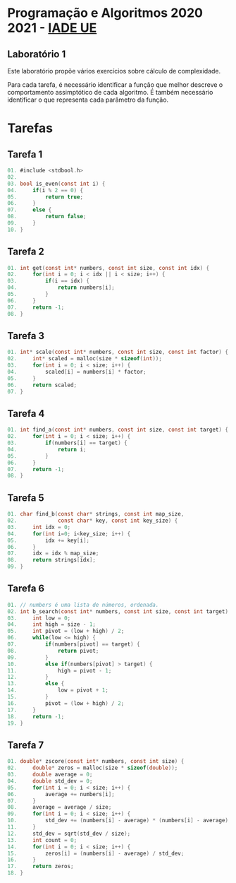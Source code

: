 # Programação e Algoritmos 2020 2021 - [IADE UE](https://www.iade.europeia.pt/)

## Laboratório 1

Este laboratório propõe vários exercícios sobre cálculo de complexidade.

Para cada tarefa, é necessário identificar a função que melhor descreve o comportamento assimptótico de cada algoritmo. É também necessário identificar o que representa cada parâmetro da função.

# Tarefas

## Tarefa 1

```C
01. #include <stdbool.h> 
02. 
03. bool is_even(const int i) {
04.     if(i % 2 == 0) {
05.         return true;
06.     }
07.     else {
08.         return false;
09.     }
10. }
```

## Tarefa 2

```C
01. int get(const int* numbers, const int size, const int idx) {
02.     for(int i = 0; i < idx || i < size; i++) {
03.         if(i == idx) {
04.             return numbers[i];
05.         }
06.     }
07.     return -1;
08. }
```

## Tarefa 3

```C
01. int* scale(const int* numbers, const int size, const int factor) {
02.     int* scaled = malloc(size * sizeof(int));
03.     for(int i = 0; i < size; i++) {
04.         scaled[i] = numbers[i] * factor;
05.     }
06.     return scaled;
07. }
```

## Tarefa 4

```C
01. int find_a(const int* numbers, const int size, const int target) {
02.     for(int i = 0; i < size; i++) {
03.         if(numbers[i] == target) {
04.             return i;
05.         }
06.     }
07.     return -1;
08. }
```

## Tarefa 5

```C
01. char find_b(const char* strings, const int map_size, 
02.             const char* key, const int key_size) {
03.     int idx = 0;
04.     for(int i=0; i<key_size; i++) {
05.         idx += key[i];
06.     }
07.     idx = idx % map_size;
08.     return strings[idx];
09. }
```

## Tarefa 6

```C
01. // numbers é uma lista de números, ordenada.
02. int b_search(const int* numbers, const int size, const int target) {
03.     int low = 0;
04.     int high = size - 1;
05.     int pivot = (low + high) / 2;
06.     while(low <= high) {
07.         if(numbers[pivot] == target) {
08.             return pivot;
09.         }
10.         else if(numbers[pivot] > target) {
11.             high = pivot - 1;
12.         }
13.         else {
14.             low = pivot + 1;
15.         }
16.         pivot = (low + high) / 2;
17.     }
18.     return -1;
19. }
```

## Tarefa 7

```C
01. double* zscore(const int* numbers, const int size) {
02.     double* zeros = malloc(size * sizeof(double));
03.     double average = 0;
04.     double std_dev = 0;
05.     for(int i = 0; i < size; i++) {
06.         average += numbers[i];
07.     }
08.     average = average / size;
09.     for(int i = 0; i < size; i++) {
10.         std_dev += (numbers[i] - average) * (numbers[i] - average);
11.     }
12.     std_dev = sqrt(std_dev / size);
13.     int count = 0;
14.     for(int i = 0; i < size; i++) {
15.         zeros[i] = (numbers[i] - average) / std_dev;
16.     }
17.     return zeros;
18. }
```
